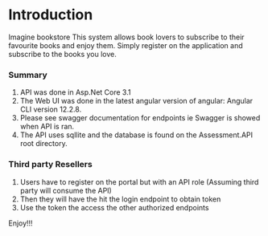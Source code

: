 

# Introduction
Imagine bookstore
This system allows book lovers to subscribe to their favourite books and enjoy them. Simply register on the application and subscribe to the books you love.


### Summary
1. API was done in Asp.Net Core 3.1  
2. The Web UI was done in the latest angular version of angular: Angular CLI version 12.2.8.
3. Please see swagger documentation for endpoints ie Swagger is showed when API is ran.
4. The API uses sqllite and the database is found on the Assessment.API root directory.

### Third party Resellers
1. Users have to register on the portal but with an API role (Assuming third party will consume the API)
2. Then they will have the hit the login endpoint to obtain token
3. Use the token the access the other authorized endpoints

Enjoy!!!

